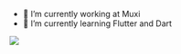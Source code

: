 
- 🔭 I’m currently working at Muxi 
- 🌱 I’m currently learning Flutter and Dart 

<img align="left" src="https://github-readme-stats.vercel.app/api/top-langs/?username=aguiarroney&layout=compact&theme=vue" />
